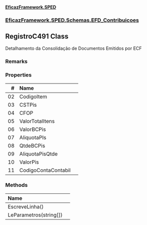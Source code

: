 #### [EficazFramework.SPED](EficazFrameworkSPED.md 'EficazFramework SPED')
### [EficazFramework.SPED.Schemas.EFD_Contribuicoes](EficazFramework.SPED.Schemas.EFD_Contribuicoes.md 'EficazFramework.SPED.Schemas.EFD_Contribuicoes')

## RegistroC491 Class

Detalhamento da Consolidação de Documentos Emitidos por ECF

### Remarks
### Properties

| # | Name | |
| ---: | :--- | :--- |
| 02 | CodigoItem |  |
| 03 | CSTPis |  |
| 04 | CFOP |  |
| 05 | ValorTotalItens |  |
| 06 | ValorBCPis |  |
| 07 | AliquotaPIs |  |
| 08 | QtdeBCPis |  |
| 09 | AliquotaPisQtde |  |
| 10 | ValorPis |  |
| 11 | CodigoContaContabil |  |
### Methods

| Name | |
| :--- | :--- |
| EscreveLinha() |  |
| LeParametros(string[]) |  |
